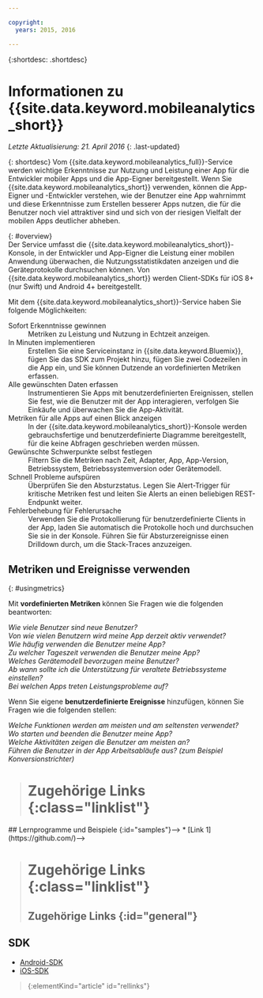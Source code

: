 ```yaml
---

copyright:
  years: 2015, 2016

---
```

{:shortdesc: .shortdesc}

# Informationen zu {{site.data.keyword.mobileanalytics_short}}  
*Letzte Aktualisierung: 21. April 2016*
{: .last-updated}

{: shortdesc}
Vom {{site.data.keyword.mobileanalytics_full}}-Service werden wichtige Erkenntnisse zur Nutzung und Leistung einer App für die Entwickler mobiler Apps und die App-Eigner bereitgestellt.  Wenn Sie {{site.data.keyword.mobileanalytics_short}} verwenden, können die App-Eigner und -Entwickler verstehen, wie der Benutzer eine App wahrnimmt und diese Erkenntnisse zum Erstellen besserer Apps nutzen, die für die Benutzer noch viel attraktiver sind und sich von der riesigen Vielfalt der mobilen Apps deutlicher abheben. 

{: #overview}  
Der Service umfasst die {{site.data.keyword.mobileanalytics_short}}-Konsole, in der Entwickler und App-Eigner die Leistung einer mobilen Anwendung überwachen, die Nutzungsstatistikdaten anzeigen und die Geräteprotokolle durchsuchen können.  Von {{site.data.keyword.mobileanalytics_short}} werden Client-SDKs für iOS 8+ (nur Swift) und Android 4+ bereitgestellt.

<!-- Mobile Analytics Server SDKs - set of server SDKs to protect resources that are-->
<!--hosted on {{site.data.keyword.Bluemix_notm}}. Currently supported runtimes are-->
<!--Node.js and Java for Liberty.-->

Mit dem {{site.data.keyword.mobileanalytics_short}}-Service haben Sie folgende Möglichkeiten:
<!-- and includes the following capabilities: -->
<!-- * Near real-time analytics for client activity. Exp -->
<!--* Network latency analytics. GA only -->
<!-- * Client log search and download. Exp -->
<!--* Server log search and download. GA only -->
<!-- Crash and stack trace search. Exp -->

<dl>
	<dt>Sofort Erkenntnisse gewinnen</dt>
		<dd>Metriken zu Leistung und Nutzung in Echtzeit anzeigen.</dd>
	<dt>In Minuten implementieren</dt>
		<dd>Erstellen Sie eine Serviceinstanz in {{site.data.keyword.Bluemix}}, fügen Sie das SDK zum Projekt hinzu, fügen Sie zwei Codezeilen in die App ein, und Sie können Dutzende an vordefinierten Metriken erfassen.</dd>
	<dt>Alle gewünschten Daten erfassen</dt>
		<dd>Instrumentieren Sie Apps mit benutzerdefinierten Ereignissen, stellen Sie fest, wie die Benutzer mit der App interagieren, verfolgen Sie Einkäufe und überwachen Sie die App-Aktivität.  
</dd>
<dt>Metriken für alle Apps auf einen Blick anzeigen</dt>
	<dd>In der {{site.data.keyword.mobileanalytics_short}}-Konsole werden gebrauchsfertige und benutzerdefinierte Diagramme bereitgestellt, für die keine Abfragen geschrieben werden müssen.</dd>
<dt>Gewünschte Schwerpunkte selbst festlegen</dt>
	<dd>Filtern Sie die Metriken nach Zeit, Adapter, App, App-Version, Betriebssystem, Betriebssystemversion oder Gerätemodell.</dd>
<dt>Schnell Probleme aufspüren</dt>
	<dd>Überprüfen Sie den Absturzstatus. Legen Sie Alert-Trigger für kritische Metriken fest und leiten Sie Alerts an einen beliebigen REST-Endpunkt weiter. </dd>
<dt>Fehlerbehebung für Fehlerursache</dt>
	<dd>Verwenden Sie die Protokollierung für benutzerdefinierte Clients in der App, laden Sie automatisch die Protokolle hoch und durchsuchen Sie sie in der Konsole. Führen Sie für Absturzereignisse einen Drilldown durch, um die Stack-Traces anzuzeigen. </dd>
</dl>
 

## Metriken und Ereignisse verwenden
{: #usingmetrics}

Mit **vordefinierten Metriken** können Sie Fragen wie die folgenden beantworten:

*Wie viele Benutzer sind neue Benutzer?*  
*Von wie vielen Benutzern wird meine App derzeit aktiv verwendet?*  
*Wie häufig verwenden die Benutzer meine App?*  
*Zu welcher Tageszeit verwenden die Benutzer meine App?*  
*Welches Gerätemodell bevorzugen meine Benutzer?*  
*Ab wann sollte ich die Unterstützung für veraltete Betriebssysteme einstellen?*  
*Bei welchen Apps treten Leistungsprobleme auf?*  

Wenn Sie eigene **benutzerdefinierte Ereignisse** hinzufügen, können Sie Fragen wie die folgenden stellen:  

*Welche Funktionen werden am meisten und am seltensten verwendet?*  
*Wo starten und beenden die Benutzer meine App?*  
*Welche Aktivitäten zeigen die Benutzer am meisten an?*  
*Führen die Benutzer in der App Arbeitsabläufe aus? (zum Beispiel Konversionstrichter)*  

<!--Client-side logs and usage data are gathered automatically and sent to the Mobile Analytics -->
<!-- service on demand. Developers and -->
<!-- administrators can use the {{site.data.keyword.mobileanalytics_short}} service dashboard to view data that -->
<!-- is gathered by the client SDK. -->

<!--## Data visualization
{: data-visualization}

All data that is collected by the analytics service can be visualized through the {{site.data.keyword.mobileanalytics_short}} dashboard which is accessible from your {{site.data.keyword.Bluemix_notm}} dashboard by clicking your IBM {{site.data.keyword.mobileanalytics_short}} service tile instance. You can also create custom charts, based on data that is collected by the analytics service in the dashboard. In addition to an at-a-glance view of your mobile analytics, the analytics feature includes the capability to perform a raw search against client logs, captured client crash data, and any extra data that you explicitly provide through client API function calls that feed into the {{site.data.keyword.mobileanalytics_short}} service. -->

># Zugehörige Links {:class="linklist"}
<!-->## Lernprogramme und Beispiele {:id="samples"}-->
<!-->* [Link 1](https://github.com/)-->
>
># Zugehörige Links {:class="linklist"}
>## Zugehörige Links {:id="general"}
## SDK
<!-- Links to SDK download and SDK Developer Guide -->
* [Android-SDK](https://github.com/ibm-bluemix-mobile-services/bms-clientsdk-android-core )  
* [iOS-SDK](https://github.com/ibm-bluemix-mobile-services/bms-clientsdk-swift-core)  
>
>{:elementKind="article" id="rellinks"}
